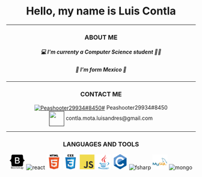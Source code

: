 <h1 align="center"><strong>Hello, my name is Luis Contla</strong></h1>
<hr>
<h3 align="center"><strong>ABOUT ME</strong></h3>
<h5 align="center">💻 I'm currenty a Computer Science student 👨‍💻</h5>
<h5 align="center">🌮 I'm form Mexico 🌵</h5>
<hr>
<h3 align="center"><strong>CONTACT ME</strong></h3>

<p align="center">
<a href="" target="_blank"><img align="center" src="https://logodownload.org/wp-content/uploads/2017/11/discord-logo-1-1.png" alt="Peashooter29934#8450#" height="40" width="40"/></a> Peashooter29934#8450
<br>
<a href="" target="_blank"><img align="center" src="https://www.freeiconspng.com/uploads/email-icon--circle-iconset--martz90-8.png" height="40" width="40"/></a> contla.mota.luisandres@gmail.com
</p>

<hr>
<h3 align="center"><strong>LANGUAGES AND TOOLS</strong></h3>

<p align="center">
<img src="https://raw.githubusercontent.com/devicons/devicon/master/icons/bootstrap/bootstrap-plain-wordmark.svg" alt="bootstrap" width="40" height="40"/>
<img src="https://upload.wikimedia.org/wikipedia/commons/thumb/4/47/React.svg/640px-React.svg.png" alt="react" width="45" height="40"/>
<img src="https://raw.githubusercontent.com/devicons/devicon/master/icons/html5/html5-original-wordmark.svg" alt="html5" width="40" height="40"/>
<img src="https://raw.githubusercontent.com/devicons/devicon/master/icons/css3/css3-original-wordmark.svg" alt="css3" width="40" height="40"/>
<img src="https://raw.githubusercontent.com/devicons/devicon/master/icons/javascript/javascript-original.svg" alt="javascript" width="40" height="40"/>
<img src="https://raw.githubusercontent.com/devicons/devicon/master/icons/java/java-original.svg" alt="java" width="40" height="40"/>
<img src="https://raw.githubusercontent.com/devicons/devicon/master/icons/c/c-original.svg" alt="c" width="40" height="40.5"/>
<img src="https://seeklogo.com/images/F/f-logo-602C686DBA-seeklogo.com.png" alt="fsharp" width="40" height="40.5"/>
<img src="https://raw.githubusercontent.com/devicons/devicon/master/icons/mysql/mysql-original-wordmark.svg" alt="mysql" width="40" height="40"/>
<img src="https://cdn.icon-icons.com/icons2/2415/PNG/512/mongodb_plain_wordmark_logo_icon_146423.png" alt="mongo" width="40" height="40"/>
</p>
<!--
**LuisContla/LuisContla** is a ✨ _special_ ✨ repository because its `README.md` (this file) appears on your GitHub profile.

Here are some ideas to get you started:

- 🔭 I’m currently working on ...
- 🌱 I’m currently learning ...
- 👯 I’m looking to collaborate on ...
- 🤔 I’m looking for help with ...
- 💬 Ask me about ...
- 📫 How to reach me: ...
- 😄 Pronouns: ...
- ⚡ Fun fact: ...
-->
